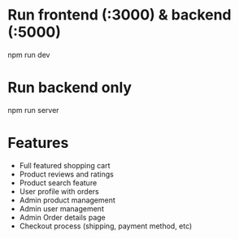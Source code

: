 # Run frontend (:3000) & backend (:5000)
npm run dev

# Run backend only
npm run server

# Features

- Full featured shopping cart
- Product reviews and ratings
- Product search feature
- User profile with orders
- Admin product management
- Admin user management
- Admin Order details page
- Checkout process (shipping, payment method, etc)

